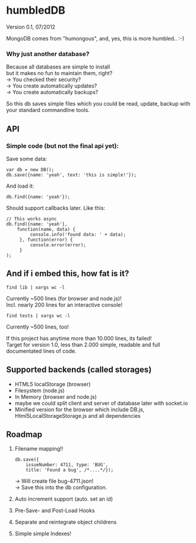 # humbledDB

Version 0.1, 07/2012

MongoDB comes from "humongous", and, yes, this is more humbled.. :-)

### Why just another database?

Because all databases are simple to install<br/>
but it makes no fun to maintain them, right?<br/>
-> You checked their security?<br/>
-> You create automatically updates?<br/>
-> You create automatically backups?<br/>

So this db saves simple files which you could be read, update, backup
with your standard commandline tools.

## API

### Simple code (but not the final api yet):

Save some data:

	var db = new DB();
	db.save({name: 'yeah', text: 'this is simple!'});

And load it:

	db.find({name: 'yeah'});

Should support callbacks later. Like this:

	// This works async
	db.find({name: 'yeah'},
	   	function(name, data) {
	   	     console.info('found data: ' + data);
	   	 }, function(error) {
	   	     console.error(error);
	   	 }
	);

## And if i embed this, how fat is it?

	find lib | xargs wc -l

Currently ~500 lines (for browser and node.js)!<br/>
Incl. nearly 200 lines for an interactive console!

	find tests | xargs wc -l

Currently ~500 lines, too!

If this project has anytime more than 10.000 lines, its failed!<br/>
Target for version 1.0, less than 2.000 simple, readable and full documentated lines of code.

## Supported backends (called storages)
* HTML5 localStorage (browser)
* Filesystem (node.js)
* In Memory (browser and node.js)
* maybe we could split client and server of database later with socket.io
* Minified version for the browser which include DB.js, Html5LocalStorageStorage.js and all dependencies

## Roadmap

1.  Filename mapping!!
    
        db.save({
            issueNumber: 4711, type: 'BUG',
            title: 'Found a bug', /*....*/});
    
    -> Will create file bug-4711.json!<br/> 
	-> Save this into the db configuration.

2.  Auto increment support (auto. set an id)
3.  Pre-Save- and Post-Load Hooks
4.  Separate and reintegrate object childrens
5.  Simple simple Indexes!

